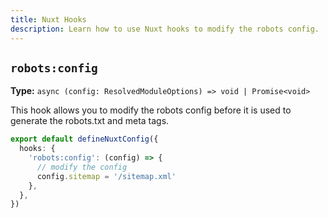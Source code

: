 ```yaml
---
title: Nuxt Hooks
description: Learn how to use Nuxt hooks to modify the robots config.
---
```


## `robots:config`

**Type:** `async (config: ResolvedModuleOptions) => void | Promise<void>`

This hook allows you to modify the robots config before it is used to generate the robots.txt and meta tags.

```ts
export default defineNuxtConfig({
  hooks: {
    'robots:config': (config) => {
      // modify the config
      config.sitemap = '/sitemap.xml'
    },
  },
})
```
